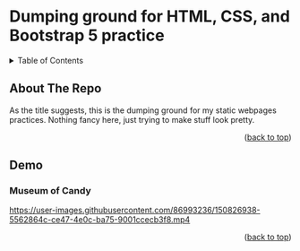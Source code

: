 # Dumping ground for HTML, CSS, and Bootstrap 5 practice

<!-- TABLE OF CONTENTS -->
<details>
  <summary>Table of Contents</summary>
  <ol>
    <li>
      <a href="#about-the-repo">About The Project</a>
    </li>
    <li>
      <a href="#demo">Demo</a>
      <ul>
        <li><a href="#museum-of-candy">Museum of Candy</a></li>
      </ul>
    </li>
  </ol>
</details>



<!-- ABOUT THE PROJECT -->
## About The Repo

As the title suggests, this is the dumping ground for my static webpages practices. Nothing fancy here, just trying to make stuff look pretty.

<p align="right">(<a href="#top">back to top</a>)</p>



<!-- Demos -->
## Demo
### Museum of Candy

https://user-images.githubusercontent.com/86993236/150826938-5562864c-ce47-4e0c-ba75-9001ccecb3f8.mp4

<p align="right">(<a href="#top">back to top</a>)</p>




